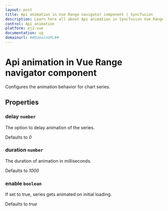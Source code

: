 ```yaml
---
layout: post
title: Api animation in Vue Range navigator component | Syncfusion
description: Learn here all about Api animation in Syncfusion Vue Range navigator component of Syncfusion Essential JS 2 and more.
control: Api animation 
platform: ej2-vue
documentation: ug
domainurl: ##DomainURL##
---
```


# Api animation in Vue Range navigator component

Configures the animation behavior for chart series.

## Properties

### delay `number`

The option to delay animation of the series.

Defaults to *0*

### duration `number`

The duration of animation in milliseconds.

Defaults to *1000*

### enable `boolean`

If set to true, series gets animated on initial loading.

Defaults to *true*
